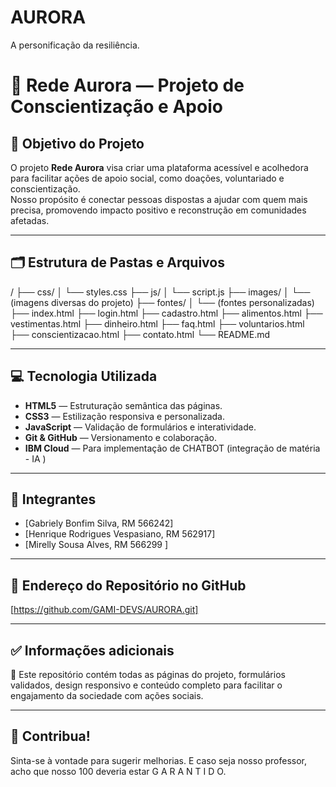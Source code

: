 # AURORA
A personificação da resiliência.
# 🌟 Rede Aurora — Projeto de Conscientização e Apoio

## 🎯 Objetivo do Projeto

O projeto **Rede Aurora** visa criar uma plataforma acessível e acolhedora para facilitar ações de apoio social, como doações, voluntariado e conscientização.  
Nosso propósito é conectar pessoas dispostas a ajudar com quem mais precisa, promovendo impacto positivo e reconstrução em comunidades afetadas.

---

## 🗂️ Estrutura de Pastas e Arquivos

/
├── css/
│ └── styles.css
├── js/
│ └── script.js
├── images/
│ └── (imagens diversas do projeto)
├── fontes/
│ └── (fontes personalizadas)
├── index.html
├── login.html
├── cadastro.html
├── alimentos.html
├── vestimentas.html
├── dinheiro.html
├── faq.html
├── voluntarios.html
├── conscientizacao.html
├── contato.html
└── README.md


---

## 💻 Tecnologia Utilizada

- **HTML5** — Estruturação semântica das páginas.
- **CSS3** — Estilização responsiva e personalizada.
- **JavaScript** — Validação de formulários e interatividade.
- **Git & GitHub** — Versionamento e colaboração.
- **IBM Cloud** — Para implementação de CHATBOT (integração de matéria - IA )

---

## 👥 Integrantes

- [Gabriely Bonfim Silva, RM 566242]
- [Henrique Rodrigues Vespasiano, RM 562917]
- [Mirelly Sousa Alves, RM 566299 ]

---

## 🔗 Endereço do Repositório no GitHub

[https://github.com/GAMI-DEVS/AURORA.git]

---

## ✅ Informações adicionais

📌 Este repositório contém todas as páginas do projeto, formulários validados, design responsivo e conteúdo completo para facilitar o engajamento da sociedade com ações sociais.

---

## 🚀 Contribua!

Sinta-se à vontade para sugerir melhorias. E caso seja nosso professor, acho que nosso 100 deveria estar G A R A N T I D O.
